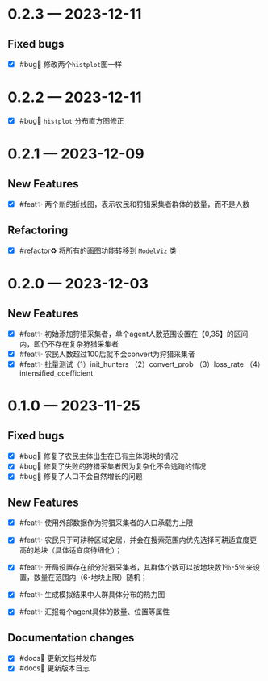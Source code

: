 
<a id='changelog-0.2.3'></a>
# 0.2.3 — 2023-12-11

## Fixed bugs

- [x] #bug🐛 修改两个`histplot`图一样

<a id='changelog-0.2.2'></a>
# 0.2.2 — 2023-12-11

- [x] #bug🐛 `histplot` 分布直方图修正

<a id='changelog-0.2.1'></a>
# 0.2.1 — 2023-12-09

## New Features

- [x] #feat✨ 两个新的折线图，表示农民和狩猎采集者群体的数量，而不是人数

## Refactoring

- [x] #refactor♻️ 将所有的画图功能转移到 `ModelViz` 类

<a id='changelog-0.2.0'></a>
# 0.2.0 — 2023-12-03

## New Features

- [x] #feat✨ 初始添加狩猎采集者，单个agent人数范围设置在【0,35】的区间内，即仍不存在复杂狩猎采集者
- [x] #feat✨ 农民人数超过100后就不会convert为狩猎采集者
- [x] #feat✨ 批量测试（1）init_hunters （2）convert_prob （3）loss_rate （4）intensified_coefficient

<a id='changelog-0.1.0'></a>
# 0.1.0 — 2023-11-25

## Fixed bugs

- [x] #bug🐛 修复了农民主体出生在已有主体斑块的情况
- [x] #bug🐛 修复了失败的狩猎采集者因为复杂化不会逃跑的情况
- [x] #bug🐛 修复了人口不会自然增长的问题

## New Features

- [x] #feat✨ 使用外部数据作为狩猎采集者的人口承载力上限

- [x] #feat✨ 农民只于可耕种区域定居，并会在搜索范围内优先选择可耕适宜度更高的地块（具体适宜度待细化）；

- [x] #feat✨ 开局设置存在部分狩猎采集者，其群体个数可以按地块数1％-5％来设置，数量在范围内（6-地块上限）随机；

- [x] #feat✨ 生成模拟结果中人群具体分布的热力图
- [x] #feat✨ 汇报每个agent具体的数量、位置等属性

## Documentation changes

- [x] #docs📄 更新文档并发布
- [x] #docs📄 更新版本日志
